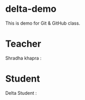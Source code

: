 # delta-demo
This is demo for Git &amp; GitHub class.

# Teacher
Shradha khapra :

# Student
Delta Student :
